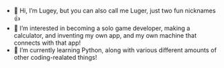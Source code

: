 - 👋 Hi, I’m Lugey, but you can also call me Luger, just two fun nicknames👍
- 👀 I’m interested in becoming a solo game developer, making a calculator, and inventing my own app, and my own machine that connects with that app!
- 🌱 I’m currently learning Python, along with various different amounts of other coding-realated things!
